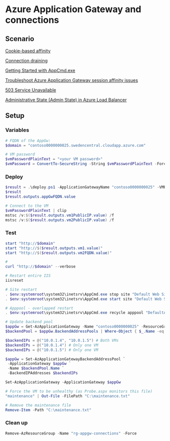 # Azure Application Gateway and connections

## Scenario

[Cookie-based affinity](https://learn.microsoft.com/en-us/azure/application-gateway/configuration-http-settings#cookie-based-affinity)

[Connection draining](https://learn.microsoft.com/en-us/azure/application-gateway/configuration-http-settings#connection-draining)

[Getting Started with AppCmd.exe](https://learn.microsoft.com/en-us/iis/get-started/getting-started-with-iis/getting-started-with-appcmdexe)

[Troubleshoot Azure Application Gateway session affinity issues](https://learn.microsoft.com/en-us/azure/application-gateway/how-to-troubleshoot-application-gateway-session-affinity-issues)

[503 Service Unavailable](https://developer.mozilla.org/en-US/docs/Web/HTTP/Status/503)

[Administrative State (Admin State) in Azure Load Balancer](https://learn.microsoft.com/en-us/azure/load-balancer/admin-state-overview)

## Setup

### Variables

```powershell
# FQDN of the AppGw:
$domain = "contoso0000000025.swedencentral.cloudapp.azure.com"

# VM password
$vmPasswordPlainText = "<your VM password>"
$vmPassword = ConvertTo-SecureString -String $vmPasswordPlainText -Force -AsPlainText
```

### Deploy

```powershell
$result = .\deploy.ps1 -ApplicationGatewayName "contoso0000000025" -VMPassword $vmPassword
$result
$result.outputs.appGwFQDN.value
```

```powershell
# Connect to the VM
$vmPasswordPlainText | clip
mstsc /v:$($result.outputs.vm1PublicIP.value) /f
mstsc /v:$($result.outputs.vm2PublicIP.value) /f
```

### Test

```powershell
start "http://$domain"
start "http://$($result.outputs.vm1.value)"
start "http://$($result.outputs.vm2FQDN.value)"

#
curl "http://$domain" --verbose

# Restart entire IIS
iisreset

# Site restart
. $env:systemroot\system32\inetsrv\AppCmd.exe stop site "Default Web Site"
. $env:systemroot\system32\inetsrv\AppCmd.exe start site "Default Web Site"

# Apppool - overlapped restart
. $env:systemroot\system32\inetsrv\AppCmd.exe recycle apppool "DefaultAppPool"

# Update backend pool
$appGw = Get-AzApplicationGateway -Name "contoso0000000025" -ResourceGroupName "rg-appgw-connections"
$backendPool = $appGw.BackendAddressPools | Where-Object { $_.Name -eq "app" }

$backendIPs = @("10.0.1.4", "10.0.1.5") # Both VMs
$backendIPs = @("10.0.1.4") # Only one VM
$backendIPs = @("10.0.1.5") # Only one VM

$appGw = Set-AzApplicationGatewayBackendAddressPool `
 -ApplicationGateway $appGw `
 -Name $backendPool.Name `
 -BackendIPAddresses $backendIPs

Set-AzApplicationGateway -ApplicationGateway $appGw

# Force the VM to be unhealthy (as Probe.aspx monitors this file)
"maintenance" | Out-File -FilePath "C:\maintenance.txt"

# Remove the maintenance file
Remove-Item -Path "C:\maintenance.txt"
```

### Clean up

```powershell
Remove-AzResourceGroup -Name "rg-appgw-connections" -Force
```
